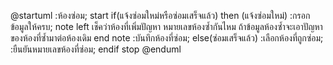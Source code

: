 @startuml
:ห้องซ่อม;
start
if(แจ้งซ่อมใหม่หรือซ่อมเสร็จแล้ว) then (แจ้งซ่อมใหม่)
:กรอกข้อมูลให้ครบ;
note left
เช็คว่าห้องที่เพิ่มปัญหา หมายเลขห้องซ้ำกันไหม
ถ้าข้อมูลห้องซ้ำจะเอาปัญหาของห้องที่ซ้ำมาต่อห้องเดิม
end note
:บันทึกห้องที่ซ่อม;
else(ซ่อมเสร็จแล้ว)
:เลือกห้องที่ถูกซ่อม;
:ยืนยันหมายเลขห้องที่ซ่อม;
endif
stop
@enduml

<!-- @startuml
start
:แจ้งห้องที่ต้องการซ่อม;
:กรอกข้อมูล;
if(บันทึก) then (เลขห้องซ้ำ)
:ข้อมูลที่เพิ่มเข้ามาจะนำมา add เข้า list ห้องเดิม;
else(เลขห้องไม่ซ้ำ)
:เพิ่ม list ของห้องใหม่เข้ามา;
endif

stop
@enduml -->
